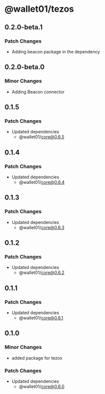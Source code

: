 # @wallet01/tezos

## 0.2.0-beta.1

### Patch Changes

- Adding beacon package in the dependency

## 0.2.0-beta.0

### Minor Changes

- Adding Beacon connector

## 0.1.5

### Patch Changes

- Updated dependencies
  - @wallet01/core@0.6.5

## 0.1.4

### Patch Changes

- Updated dependencies
  - @wallet01/core@0.6.4

## 0.1.3

### Patch Changes

- Updated dependencies
  - @wallet01/core@0.6.3

## 0.1.2

### Patch Changes

- Updated dependencies
  - @wallet01/core@0.6.2

## 0.1.1

### Patch Changes

- Updated dependencies
  - @wallet01/core@0.6.1

## 0.1.0

### Minor Changes

- added package for tezos

### Patch Changes

- Updated dependencies
  - @wallet01/core@0.6.0
